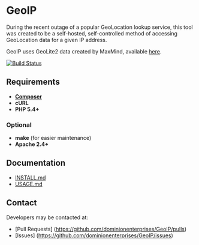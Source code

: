 # GeoIP
During the recent outage of a popular GeoLocation lookup service, this tool was created to be a self-hosted,
self-controlled method of accessing GeoLocation data for a given IP address.

GeoIP uses GeoLite2 data created by MaxMind, available [here](http://www.maxmind.com).

[![Build Status](https://travis-ci.org/dominionenterprises/GeoIP.svg?branch=master)](https://travis-ci.org/dominionenterprises/GeoIP)

## Requirements
* **[Composer](https://getcomposer.org)**
* **cURL**
* **PHP 5.4+**

### Optional
* **make** (for easier maintenance)
* **Apache 2.4+**

## Documentation
* [INSTALL.md](INSTALL.md)
* [USAGE.md](USAGE.md)

## Contact
Developers may be contacted at:
* [Pull Requests] (https://github.com/dominionenterprises/GeoIP/pulls)
* [Issues] (https://github.com/dominionenterprises/GeoIP/issues)
